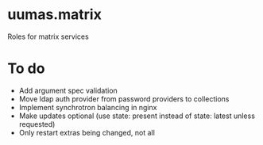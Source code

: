 # uumas.matrix

Roles for matrix services

# To do
- Add argument spec validation
- Move ldap auth provider from password providers to collections
- Implement synchrotron balancing in nginx
- Make updates optional (use state: present instead of state: latest unless requested)
- Only restart extras being changed, not all
